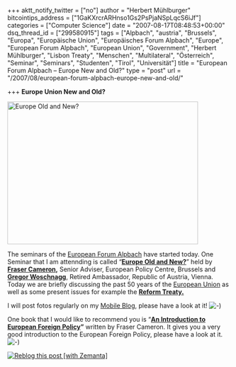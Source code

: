 +++
aktt_notify_twitter = ["no"]
author = "Herbert Mühlburger"
bitcointips_address = ["1GaKXrcrARHnso1Gs2PsPjaNSpLqcS6iJf"]
categories = ["Computer Science"]
date = "2007-08-17T08:48:53+00:00"
dsq_thread_id = ["299580915"]
tags = ["Alpbach", "austria", "Brussels", "Europa", "Europäische Union", "Europäisches Forum Alpbach", "Europe", "European Forum Alpbach", "European Union", "Government", "Herbert Mühlburger", "Lisbon Treaty", "Menschen", "Multilateral", "Österreich", "Seminar", "Seminars", "Studenten", "Tirol", "Universität"]
title = "European Forum Alpbach – Europe New and Old?"
type = "post"
url = "/2007/08/european-forum-alpbach-europe-new-and-old/"

+++
**Europe Union New and Old?**

[<img class="aligncenter size-large wp-image-775" title="Europe Old and New?" src="http://178.79.139.40/wp-content/uploads/2010/01/image-upload-104-7643461-430x322.jpg" alt="Europe Old and New?" width="430" height="322" />][1]

The seminars of the <a title="European   Forum Alpbach" href="http://www.alpbach.org/" target="_blank">European Forum Alpbach</a> have started today. One Seminar that I am attennding is called “<a title="Europe Old and   New?" href="http://www.alpbach.org/index.php?id=284" target="_blank"><strong>Europe Old and New?</strong></a>” held by **<a title="Fraser Cameron" href="http://www.ndu.edu/inss/symposia/europe2001/cameron.htm" target="_blank">Fraser Cameron</a>,** Senior Adviser, European Policy Centre, Brussels and <a title="Gregor   Woschnagg" href="http://de.wikipedia.org/wiki/Gregor_Woschnagg" target="_blank"><strong>Gregor Woschnagg</strong></a>, Retired Ambassador, Republic of Austria, Vienna. Today we are briefly discussing the past 50 years of the <a title="European Union" href="http://europa.eu/abc/index_en.htm" target="_blank">European Union</a> as well as some present issues for example the **<a title="Reform Treaty" href="http://en.wikipedia.org/wiki/Reform_Treaty" target="_blank">Reform Treaty.</a>**

I will post fotos regularly on my <a title="My Mobile Blog" href="http://muehlburger.blogspot.com/" target="_blank">Mobile Blog</a>, please have a look at it! ![-)][2]

One book that I would like to recommend you is “**<a title="An Introduction to European Foreign Policy" href="http://www.amazon.com/Introduction-European-Foreign-Policy/dp/0415407680/ref=sr_1_8/002-5905767-0340800?ie=UTF8&s=books&qid=1187342491&sr=8-8" target="_blank">An Introduction to European Foreign Policy</a>”** written by Fraser Cameron. It gives you a very good introduction to the European Foreign Policy, please have a look at it. ![-)][2]

<div class="zemanta-pixie">
  <a class="zemanta-pixie-a" title="Reblog this post [with Zemanta]" href="http://reblog.zemanta.com/zemified/544ecf60-5011-41c8-b0d4-4ab972f0014c/"><img class="zemanta-pixie-img" src="http://img.zemanta.com/reblog_e.png?x-id=544ecf60-5011-41c8-b0d4-4ab972f0014c" alt="Reblog this post [with Zemanta]" /></a><span class="zem-script more-related pretty-attribution"></span>
</div>

 [1]: http://178.79.139.40/wp-content/uploads/2010/01/image-upload-104-7643461.jpg
 [2]: file:///C:/Users/Herbert/Desktop/blogupdate/export-Dateien/icon_smile.gif